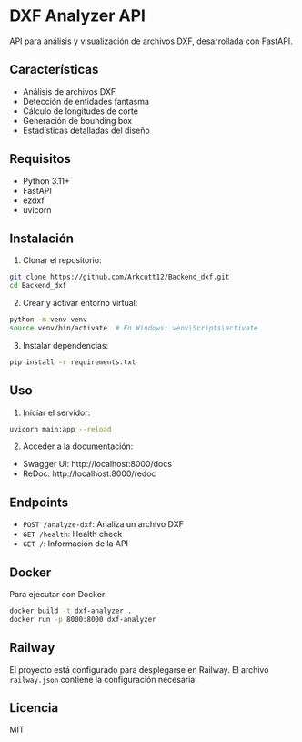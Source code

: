 # DXF Analyzer API

API para análisis y visualización de archivos DXF, desarrollada con FastAPI.

## Características

- Análisis de archivos DXF
- Detección de entidades fantasma
- Cálculo de longitudes de corte
- Generación de bounding box
- Estadísticas detalladas del diseño

## Requisitos

- Python 3.11+
- FastAPI
- ezdxf
- uvicorn

## Instalación

1. Clonar el repositorio:
```bash
git clone https://github.com/Arkcutt12/Backend_dxf.git
cd Backend_dxf
```

2. Crear y activar entorno virtual:
```bash
python -m venv venv
source venv/bin/activate  # En Windows: venv\Scripts\activate
```

3. Instalar dependencias:
```bash
pip install -r requirements.txt
```

## Uso

1. Iniciar el servidor:
```bash
uvicorn main:app --reload
```

2. Acceder a la documentación:
- Swagger UI: http://localhost:8000/docs
- ReDoc: http://localhost:8000/redoc

## Endpoints

- `POST /analyze-dxf`: Analiza un archivo DXF
- `GET /health`: Health check
- `GET /`: Información de la API

## Docker

Para ejecutar con Docker:

```bash
docker build -t dxf-analyzer .
docker run -p 8000:8000 dxf-analyzer
```

## Railway

El proyecto está configurado para desplegarse en Railway. El archivo `railway.json` contiene la configuración necesaria.

## Licencia

MIT 